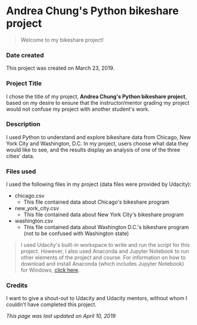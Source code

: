 # Andrea Chung's Python bikeshare project
> Welcome to my bikeshare project!

### Date created
This project was created on March 23, 2019.

### Project Title
I chose the title of my project, **Andrea Chung's Python bikeshare project**, based on my desire to ensure that the instructor/mentor grading my project would not confuse my project with another student's work.  

### Description
I used Python to understand and explore bikeshare data from Chicago, New York City and Washington, D.C. In my project, users choose what data they would like to see, and the results display an analysis of one of the three cities' data.

### Files used
I used the following files in my project (data files were provided by Udacity):
* chicago.csv
  * This file contained data about Chicago's bikeshare program
* new_york_city.csv
  * This file contained data about New York City's bikeshare program
* washington.csv
  * This file contained data about Washington D.C.'s bikeshare program (not to be confused with Washington state)

> I used Udacity's built-in workspace to write and run the script for this project. However, I also used Anaconda and Jupyter Notebook to run other elements of the project and course. For information on how to download and install Anaconda (which includes Jupyter Notebook) for Windows, [click here](https://docs.anaconda.com/anaconda/install/windows/).

### Credits
I want to give a shout-out to Udacity and Udacity mentors, without whom I couldn't have completed this project.  


*This page was last updated on April 10, 2019*
